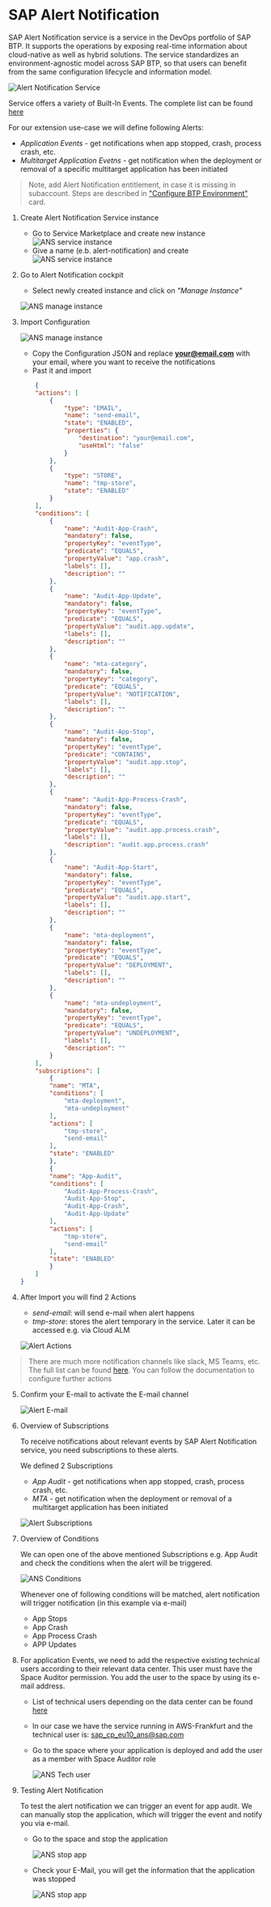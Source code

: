 # SAP Alert Notification 

SAP Alert Notification service is a service in the DevOps portfolio of SAP BTP. It supports the operations by exposing real-time information about cloud-native as well as hybrid solutions. The service standardizes an environment-agnostic model across SAP BTP, so that users can benefit from the same configuration lifecycle and information model.

![Alert Notification Service](images/ans01.png)

Service offers a variety of Built-In Events. The complete list can be found [here](https://help.sap.com/viewer/5967a369d4b74f7a9c2b91f5df8e6ab6/Cloud/en-US/2ef9c72833df4f2690f071c47f50f5af.html)

For our extension use-case we will define following Alerts:
* *Application Events* - get notifications when app stopped, crash, process crash, etc.
* *Multitarget Application Evetns* - get notification when the deployment or removal of a specific multitarget application has been initiated

>Note, add Alert Notification entitlement, in case it is missing in subaccount. Steps are described in ["Configure BTP Environment"](https://github.com/SAP-samples/s4hana-btp-extension-devops/tree/mission/03-PrepareBTP) card.

1. Create Alert Notification Service instance
   - Go to Service Marketplace and create new instance
    ![ANS service instance](images/ans02.png)
   - Give a name (e.b. alert-notification) and create
    ![ANS service instance](images/ans03.png)

2. Go to Alert Notification cockpit
   - Select newly created instance and click on *"Manage Instance"*
   
   ![ANS manage instance](images/ans04.png)

3. Import Configuration
   
   ![ANS manage instance](images/ans05.png)

   - Copy the Configuration JSON and replace **<your@email.com>** with your email, where you want to receive the notifications
   - Past it and import

    ```json
        {
        "actions": [
            {
                "type": "EMAIL",
                "name": "send-email",
                "state": "ENABLED",
                "properties": {
                    "destination": "your@email.com",
                    "useHtml": "false"
                }
            },
            {
                "type": "STORE",
                "name": "tmp-store",
                "state": "ENABLED"
            }
        ],
        "conditions": [
            {
                "name": "Audit-App-Crash",
                "mandatory": false,
                "propertyKey": "eventType",
                "predicate": "EQUALS",
                "propertyValue": "app.crash",
                "labels": [],
                "description": ""
            },
            {
                "name": "Audit-App-Update",
                "mandatory": false,
                "propertyKey": "eventType",
                "predicate": "EQUALS",
                "propertyValue": "audit.app.update",
                "labels": [],
                "description": ""
            },
            {
                "name": "mta-category",
                "mandatory": false,
                "propertyKey": "category",
                "predicate": "EQUALS",
                "propertyValue": "NOTIFICATION",
                "labels": [],
                "description": ""
            },
            {
                "name": "Audit-App-Stop",
                "mandatory": false,
                "propertyKey": "eventType",
                "predicate": "CONTAINS",
                "propertyValue": "audit.app.stop",
                "labels": [],
                "description": ""
            },
            {
                "name": "Audit-App-Process-Crash",
                "mandatory": false,
                "propertyKey": "eventType",
                "predicate": "EQUALS",
                "propertyValue": "audit.app.process.crash",
                "labels": [],
                "description": "audit.app.process.crash"
            },
            {
                "name": "Audit-App-Start",
                "mandatory": false,
                "propertyKey": "eventType",
                "predicate": "EQUALS",
                "propertyValue": "audit.app.start",
                "labels": [],
                "description": ""
            },
            {
                "name": "mta-deployment",
                "mandatory": false,
                "propertyKey": "eventType",
                "predicate": "EQUALS",
                "propertyValue": "DEPLOYMENT",
                "labels": [],
                "description": ""
            },
            {
                "name": "mta-undeployment",
                "mandatory": false,
                "propertyKey": "eventType",
                "predicate": "EQUALS",
                "propertyValue": "UNDEPLOYMENT",
                "labels": [],
                "description": ""
            }
        ],
        "subscriptions": [
            {
            "name": "MTA",
            "conditions": [
                "mta-deployment",
                "mta-undeployment"
            ],
            "actions": [
                "tmp-store",
                "send-email"
            ],
            "state": "ENABLED"
            },
            {
            "name": "App-Audit",
            "conditions": [
                "Audit-App-Process-Crash",
                "Audit-App-Stop",
                "Audit-App-Crash",
                "Audit-App-Update"
            ],
            "actions": [
                "tmp-store",
                "send-email"
            ],
            "state": "ENABLED"
            }
        ]
    }
    ```

4. After Import you will find 2 Actions
   
   * *send-email*: will send e-mail when alert happens
   * *tmp-store*: stores the alert temporary in the service. Later it can be accessed e.g. via Cloud ALM
  
   ![Alert Actions](images/ans06.png)
  
 >There are much more notification channels like slack, MS Teams, etc. The full list can be found [here](https://help.sap.com/viewer/5967a369d4b74f7a9c2b91f5df8e6ab6/Cloud/en-US/8a7e092eebc74b3ea01d506265e8c8f8.html). You can follow the documentation to configure further actions

5. Confirm your E-mail to activate the E-mail channel
   
   ![Alert E-mail](images/ans07.png)

6. Overview of Subscriptions
   
   To receive notifications about relevant events by SAP Alert Notification service, you need subscriptions to these alerts.

   We defined 2 Subscriptions
     * *App Audit* - get notifications when app stopped, crash, process crash, etc.
   * *MTA* - get notification when the deployment or removal of a  multitarget application has been initiated

   ![Alert Subscriptions](images/ans08.png)

7. Overview of Conditions

   We can open one of the above mentioned Subscriptions e.g. App Audit and check the conditions when the alert will be triggered. 

   ![ANS Conditions](images/ans09.png)

   Whenever one of following conditions will be matched, alert notification will trigger notification (in this example via e-mail)
   - App Stops
   - App Crash
   - App Process Crash
   - APP Updates

8. For application Events, we need to add the respective existing technical users according to their relevant data center. This user must have the Space Auditor permission. You add the user to the space by using its e-mail address.
   
   - List of technical users depending on the data center can be found [here](https://help.sap.com/viewer/5967a369d4b74f7a9c2b91f5df8e6ab6/Cloud/en-US/4255e6064ea44f20a540c5ae0804500d.html) 

   - In our case we have the service running in AWS-Frankfurt and the technical user is: sap_cp_eu10_ans@sap.com

   - Go to the space where your application is deployed and add the user as a member with Space Auditor role
   
     ![ANS Tech user](images/ans10.png)

9. Testing Alert Notification
    
    To test the alert notification we can trigger an event for app audit. We can manually stop the application, which will trigger the event and notify you via e-mail.

    - Go to the space and stop the application
    
      ![ANS stop app](images/ans11.png)
     
    - Check your E-Mail, you will get the information that the application was stopped
    
      ![ANS stop app](images/ans12.png)